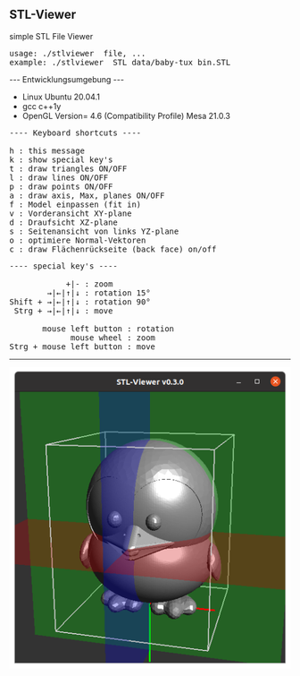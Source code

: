 ## STL-Viewer
simple STL File Viewer
<pre>usage: ./stlviewer  file, ...
example: ./stlviewer  STL_data/baby-tux_bin.STL</pre>
--- Entwicklungsumgebung ---

- Linux Ubuntu 20.04.1
- gcc c++1y
- OpenGL Version= 4.6 (Compatibility Profile) Mesa 21.0.3

<pre>
---- Keyboard shortcuts ----

h : this message
k : show special key's
t : draw triangles ON/OFF
l : draw lines ON/OFF
p : draw points ON/OFF
a : draw axis, Max, planes ON/OFF
f : Model einpassen (fit in)
v : Vorderansicht XY-plane
d : Draufsicht XZ-plane
s : Seitenansicht von links YZ-plane
o : optimiere Normal-Vektoren
c : draw Flächenrückseite (back face) on/off
</pre>
<pre>
---- special key's ----

            +|- : zoom
        →|←|↑|↓ : rotation 15°
Shift + →|←|↑|↓ : rotation 90°
 Strg + →|←|↑|↓ : move

       mouse left button : rotation
             mouse wheel : zoom
Strg + mouse left button : move
</pre>
<hr></hr>

![alt](README.png)
